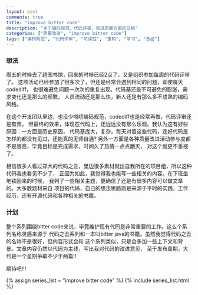 ```yaml
---
layout: post
comments: true
title: "improve bitter code"
description: "关于编码规范，代码评审，改进质量方面的总结"
categories: ["质量改进", "improve bitter code"]
tags: ["编码规范", "代码评审", "可读性", "重构", "学习", "总结"]
---
```


### 想法
周五的时候去了趟图书馆，回来的时候已经2点了，又是组织参加每周的代码评审了。
这项活动已经参加了很多次了，但还是经常会遇到相同的问题，即使每天codediff，
也很难避免问题一次次的重复出现。代码基还是不可避免的膨胀，需求变化还是那么的频繁，
人员流动还是那么快，新人还是有那么多不成熟的编码风格。

在这个开发团队里边，也没少唠叨编码规范，codediff也是经常再做，代码评审还是有弄，
但最终的效果，体现在代码上，还远远没有那么乐观。我认为这有好些原因：一方面是历史原因，
代码基庞大，复杂，每天对着这些代码，连好代码是怎样的都没有见过，还能真的无师自通?
另外一方面是各种质量改进活动参与度都不是很高，毕竟目标是完成需求，时间久了热情一点点磨灭，
对这个就更不重视了。

相信很多人看过郑大的代码之丑，里边很多素材就出自我所在的项目组，所以这种代码我也看见不少了，
正因为如此，我觉得我也能写一些相关的内容。在下班坐地铁回来的时候，
我列了一些相关主题，更确信了还是有很多内容可以做文章的。大多数题材来自
项目的代码，自己的想法思路则是来源于平时的实践，工作经历，还有开源代码和各种相关的书籍。

### 计划
整个系列围绕bitter code来说，毕竟维护现有代码是非常重要的工作。这么个系列名称灵感来源于
代码之丑系列和一本叫bitter java的书籍。虽然我觉得代码之丑的名称不是很好，但内容形式会和
这个系列类似，只是会多加一些上下文和背景。文章内容仍然以代码为主线，写出我对代码的改进意见，
至于发布周期，大约是一个星期争取不少于两篇!!

期待吧!!!

{% assign series_list = "improve bitter code" %}
{% include series_list.html %}
